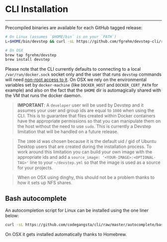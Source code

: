 # CLI Installation
------------------

Precompiled binaries are available for each GitHub tagged release:

```sh
# On Linux (assumes `$HOME/bin` is on your `PATH`)
L=$HOME/bin/devstep && curl -sL https://github.com/fgrehm/devstep-cli/releases/download/v1.0.0/linux_amd64 > $L && chmod +x $L

# On OSX
brew tap fgrehm/devstep
brew install devstep
```

Please note that the CLI currently defaults to connecting to a local `/var/run/docker.sock`
socket only and the user that runs `devstep` commands will need [non-root access to it](http://docs.docker.io/installation/ubuntulinux/#giving-non-root-access).
On OSX we rely on the environmental variables set by `docker-machine` (like
`DOCKER_HOST` and `DOCKER_CERT_PATH` for example) and also on the fact that the
`$HOME` dir is automagically shared with the VM that runs the docker daemon.

> **IMPORTANT**: A `developer` user will be used by Devstep and it assumes your
user and group ids are equal to `1000` when using the CLI. This is to guarantee
that files created within Docker containers have the appropriate permissions so
that you can manipulate them on the host without the need to use `sudo`. This is
currently a Devstep limitation that will be handled on a future release.

> The `1000` id was chosen because it is the default uid / gid of Ubuntu Desktop users
that are created during the installation process. To work around this limitation
you can build your own image with the appropriate ids and add a `source_image: '<YOUR-IMAGE>:<OPTIONAL-TAG>'`
line to your `~/devstep.yml` so that the image is used as a source for your projects.

> When on OSX using dinghy, this should not be a problem thanks to how it sets up
NFS shares.

## Bash autocomplete

An autocompletion script for Linux can be installed using the one liner below:

```sh
curl -sL https://github.com/codegangsta/cli/raw/master/autocomplete/bash_autocomplete | sed 's/$PROG/devstep/' | sudo tee /etc/bash_completion.d/devstep
```

On OSX it gets installed automatically thanks to Homebrew.
